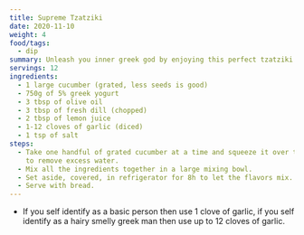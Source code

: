 ```yaml
---
title: Supreme Tzatziki
date: 2020-11-10
weight: 4
food/tags:
  - dip
summary: Unleash you inner greek god by enjoying this perfect tzatziki.
servings: 12
ingredients:
  - 1 large cucumber (grated, less seeds is good)
  - 750g of 5% greek yogurt
  - 3 tbsp of olive oil
  - 3 tbsp of fresh dill (chopped)
  - 2 tbsp of lemon juice
  - 1-12 cloves of garlic (diced)
  - 1 tsp of salt
steps:
  - Take one handful of grated cucumber at a time and squeeze it over the sink
    to remove excess water.
  - Mix all the ingredients together in a large mixing bowl.
  - Set aside, covered, in refrigerator for 8h to let the flavors mix.
  - Serve with bread.
---
```


- If you self identify as a basic person then use 1 clove of garlic, if you self
  identify as a hairy smelly greek man then use up to 12 cloves of garlic.

